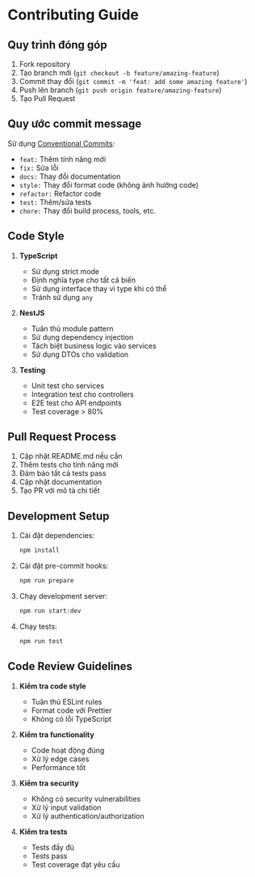 # Contributing Guide

## Quy trình đóng góp

1. Fork repository
2. Tạo branch mới (`git checkout -b feature/amazing-feature`)
3. Commit thay đổi (`git commit -m 'feat: add some amazing feature'`)
4. Push lên branch (`git push origin feature/amazing-feature`)
5. Tạo Pull Request

## Quy ước commit message

Sử dụng [Conventional Commits](https://www.conventionalcommits.org/):

- `feat:` Thêm tính năng mới
- `fix:` Sửa lỗi
- `docs:` Thay đổi documentation
- `style:` Thay đổi format code (không ảnh hưởng code)
- `refactor:` Refactor code
- `test:` Thêm/sửa tests
- `chore:` Thay đổi build process, tools, etc.

## Code Style

1. **TypeScript**
   - Sử dụng strict mode
   - Định nghĩa type cho tất cả biến
   - Sử dụng interface thay vì type khi có thể
   - Tránh sử dụng `any`

2. **NestJS**
   - Tuân thủ module pattern
   - Sử dụng dependency injection
   - Tách biệt business logic vào services
   - Sử dụng DTOs cho validation

3. **Testing**
   - Unit test cho services
   - Integration test cho controllers
   - E2E test cho API endpoints
   - Test coverage > 80%

## Pull Request Process

1. Cập nhật README.md nếu cần
2. Thêm tests cho tính năng mới
3. Đảm bảo tất cả tests pass
4. Cập nhật documentation
5. Tạo PR với mô tả chi tiết

## Development Setup

1. Cài đặt dependencies:
   ```bash
   npm install
   ```

2. Cài đặt pre-commit hooks:
   ```bash
   npm run prepare
   ```

3. Chạy development server:
   ```bash
   npm run start:dev
   ```

4. Chạy tests:
   ```bash
   npm run test
   ```

## Code Review Guidelines

1. **Kiểm tra code style**
   - Tuân thủ ESLint rules
   - Format code với Prettier
   - Không có lỗi TypeScript

2. **Kiểm tra functionality**
   - Code hoạt động đúng
   - Xử lý edge cases
   - Performance tốt

3. **Kiểm tra security**
   - Không có security vulnerabilities
   - Xử lý input validation
   - Xử lý authentication/authorization

4. **Kiểm tra tests**
   - Tests đầy đủ
   - Tests pass
   - Test coverage đạt yêu cầu 
